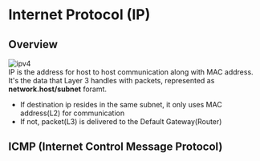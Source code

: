 # Internet Protocol (IP)
## Overview
![ipv4](https://i.imgur.com/8ZY9szA.jpg)  
 IP is the address for host to host communication along with MAC address. It's the data that Layer 3 handles with packets, represented as **network.host/subnet** foramt.
- If destination ip resides in the same subnet, it only uses MAC address(L2) for communication
- If not, packet(L3) is delivered to the Default Gateway(Router)
  
## ICMP (Internet Control Message Protocol)
